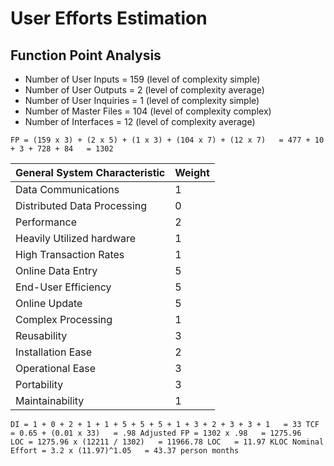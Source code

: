 # User Efforts Estimation  

## Function Point Analysis  

  * Number of User Inputs =  159 (level of complexity simple)  
  * Number of User Outputs = 2 (level of complexity average)
  * Number of User Inquiries = 1 (level of complexity simple)   
  * Number of Master Files =  104 (level of complexity complex)
  * Number of Interfaces = 12 (level of complexity average)  

  `FP = (159 x 3) + (2 x 5) + (1 x 3) + (104 x 7) + (12 x 7)  
     = 477 + 10 + 3 + 728 + 84  
     = 1302`


| General System Characteristic | Weight |  
|-------------------------------|--------|  
| Data Communications           | 1      |  
| Distributed Data Processing   | 0      |  
| Performance                   | 2      |  
| Heavily Utilized hardware     | 1      |  
| High Transaction Rates        | 1      |  
| Online Data Entry             | 5      |  
| End-User Efficiency           | 5      |  
| Online Update                 | 5      |  
| Complex Processing            | 1      |  
| Reusability                   | 3      |  
| Installation Ease             | 2      |  
| Operational Ease              | 3      |  
| Portability                   | 3      |  
| Maintainability               | 1      |  

  `DI = 1 + 0 + 2 + 1 + 1 + 5 + 5 + 5 + 1 + 3 + 2 + 3 + 3 + 1  
     = 33
  TCF = 0.65 + (0.01 x 33)  
      = .98
  Adjusted FP = 1302 x .98  
              = 1275.96  
  LOC = 1275.96 x (12211 / 1302)  
      = 11966.78 LOC  
      = 11.97 KLOC
  Nominal Effort = 3.2 x (11.97)^1.05  
                 = 43.37 person months`   
